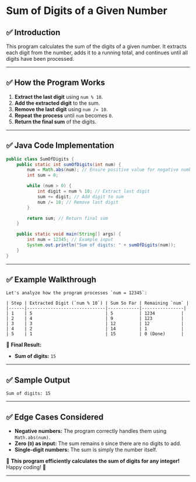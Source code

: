 # Sum of Digits of a Given Number  

## ✅ Introduction  
This program calculates the sum of the digits of a given number. It extracts each digit from the number, adds it to a running total, and continues until all digits have been processed.  

---

## ✅ How the Program Works  
1. **Extract the last digit** using `num % 10`.  
2. **Add the extracted digit** to the sum.  
3. **Remove the last digit** using `num /= 10`.  
4. **Repeat the process** until `num` becomes `0`.  
5. **Return the final sum** of the digits.  

---

## ✅ Java Code Implementation  
```java
public class SumOfDigits {
    public static int sumOfDigits(int num) {
        num = Math.abs(num); // Ensure positive value for negative numbers
        int sum = 0;

        while (num > 0) {
            int digit = num % 10; // Extract last digit
            sum += digit; // Add digit to sum
            num /= 10; // Remove last digit
        }

        return sum; // Return final sum
    }

    public static void main(String[] args) {
        int num = 12345; // Example input
        System.out.println("Sum of digits: " + sumOfDigits(num));
    }
}
```

---

## ✅ Example Walkthrough  
```table
Let's analyze how the program processes `num = 12345`:  

| Step | Extracted Digit (`num % 10`) | Sum So Far | Remaining `num` |
|------|------------------------------|------------|----------------|
| 1    | 5                            | 5          | 1234          |
| 2    | 4                            | 9          | 123           |
| 3    | 3                            | 12         | 12            |
| 4    | 2                            | 14         | 1             |
| 5    | 1                            | 15         | 0 (Done)      |
```

📌 **Final Result:**  
- **Sum of digits:** `15`  

---

## ✅ Sample Output  
```
Sum of digits: 15  
```

---

## ✅ Edge Cases Considered  
- **Negative numbers:** The program correctly handles them using `Math.abs(num)`.  
- **Zero (`0`) as input:** The sum remains `0` since there are no digits to add.  
- **Single-digit numbers:** The sum is simply the number itself.  

🚀 **This program efficiently calculates the sum of digits for any integer!** Happy coding! 🎯  

---